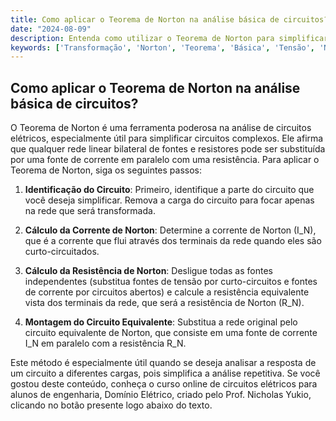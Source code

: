 ```yaml
---
title: Como aplicar o Teorema de Norton na análise básica de circuitos?
date: "2024-08-09"
description: Entenda como utilizar o Teorema de Norton para simplificar a análise de circuitos elétricos.
keywords: ['Transformação', 'Norton', 'Teorema', 'Básica', 'Tensão', 'Nodal']
---
```


## Como aplicar o Teorema de Norton na análise básica de circuitos?

O Teorema de Norton é uma ferramenta poderosa na análise de circuitos elétricos, especialmente útil para simplificar circuitos complexos. Ele afirma que qualquer rede linear bilateral de fontes e resistores pode ser substituída por uma fonte de corrente em paralelo com uma resistência. Para aplicar o Teorema de Norton, siga os seguintes passos:

1. **Identificação do Circuito**: Primeiro, identifique a parte do circuito que você deseja simplificar. Remova a carga do circuito para focar apenas na rede que será transformada.

2. **Cálculo da Corrente de Norton**: Determine a corrente de Norton (I_N), que é a corrente que flui através dos terminais da rede quando eles são curto-circuitados.

3. **Cálculo da Resistência de Norton**: Desligue todas as fontes independentes (substitua fontes de tensão por curto-circuitos e fontes de corrente por circuitos abertos) e calcule a resistência equivalente vista dos terminais da rede, que será a resistência de Norton (R_N).

4. **Montagem do Circuito Equivalente**: Substitua a rede original pelo circuito equivalente de Norton, que consiste em uma fonte de corrente I_N em paralelo com a resistência R_N.

Este método é especialmente útil quando se deseja analisar a resposta de um circuito a diferentes cargas, pois simplifica a análise repetitiva. Se você gostou deste conteúdo, conheça o curso online de circuitos elétricos para alunos de engenharia, Domínio Elétrico, criado pelo Prof. Nicholas Yukio, clicando no botão presente logo abaixo do texto.